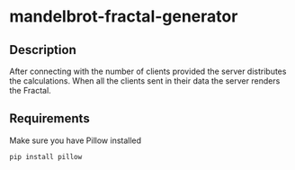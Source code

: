 # mandelbrot-fractal-generator

## Description

After connecting with the number of clients provided the server distributes the calculations.
When all the clients sent in their data the server renders the Fractal.

## Requirements

Make sure you have Pillow installed
```bash
pip install pillow
```
